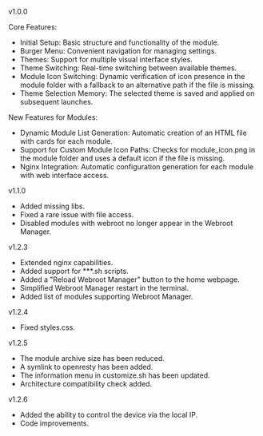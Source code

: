 v1.0.0

Core Features:
- Initial Setup: Basic structure and functionality of the module.
- Burger Menu: Convenient navigation for managing settings.
- Themes: Support for multiple visual interface styles.
- Theme Switching: Real-time switching between available themes.
- Module Icon Switching: Dynamic verification of icon presence in the module folder with a fallback to an alternative path if the file is missing.
- Theme Selection Memory: The selected theme is saved and applied on subsequent launches.

New Features for Modules:
- Dynamic Module List Generation: Automatic creation of an HTML file with cards for each module.
- Support for Custom Module Icon Paths: Checks for module_icon.png in the module folder and uses a default icon if the file is missing.
- Nginx Integration: Automatic configuration generation for each module with web interface access.

v1.1.0

- Added missing libs.
- Fixed a rare issue with file access.
- Disabled modules with webroot no longer appear in the Webroot Manager.

v1.2.3

- Extended nginx capabilities.
- Added support for ***.sh scripts.
- Added a "Reload Webroot Manager" button to the home webpage.
- Simplified Webroot Manager restart in the terminal.
- Added list of modules supporting Webroot Manager.

v1.2.4

- Fixed styles.css.

v1.2.5

- The module archive size has been reduced.
- A symlink to openresty has been added.
- The information menu in customize.sh has been updated.
- Architecture compatibility check added.

v1.2.6

- Added the ability to control the device via the local IP.
- Code improvements.
